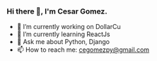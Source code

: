 ### Hi there 👋, I'm Cesar Gomez.

- 🔭 I’m currently working on DollarCu
- 🌱 I’m currently learning ReactJs
- 💬 Ask me about Python, Django
- 📫 How to reach me: cegomezpy@gmail.com
